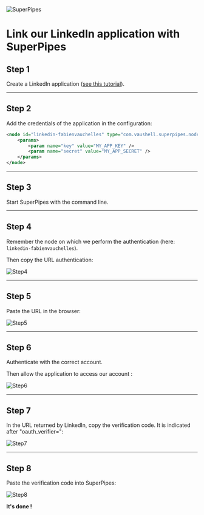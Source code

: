 ![SuperPipes](https://raw.githubusercontent.com/fabienvauchelles/superpipes/master/docs/images/logo_slogan238.png)


# Link our LinkedIn application with SuperPipes


## Step 1

Create a LinkedIn application ([see this tutorial](Create_LinkedIn_Application.md)).

---

## Step 2

Add the credentials of the application in the configuration:

```xml
<node id="linkedin-fabienvauchelles" type="com.vaushell.superpipes.nodes.linkedin.N_LNK_Post">
    <params>
        <param name="key" value="MY_APP_KEY" />
        <param name="secret" value="MY_APP_SECRET" />
    </params>
</node>
```

---

## Step 3

Start SuperPipes with the command line.

---

## Step 4

Remember the node on which we perform the authentication (here: `linkedin-fabienvauchelles`).

Then copy the URL authentication:

![Step4](https://raw.githubusercontent.com/fabienvauchelles/superpipes/master/docs/images/linkedin_link1.png)

---

## Step 5

Paste the URL in the browser:

![Step5](https://raw.githubusercontent.com/fabienvauchelles/superpipes/master/docs/images/linkedin_link2.png)

---

## Step 6

Authenticate with the correct account.

Then allow the application to access our account :

![Step6](https://raw.githubusercontent.com/fabienvauchelles/superpipes/master/docs/images/linkedin_link3.png)

---

## Step 7

In the URL returned by LinkedIn, copy the verification code. It is indicated after "oauth_verifier=":

![Step7](https://raw.githubusercontent.com/fabienvauchelles/superpipes/master/docs/images/linkedin_link4.png)

---

## Step 8

Paste the verification code into SuperPipes:

![Step8](https://raw.githubusercontent.com/fabienvauchelles/superpipes/master/docs/images/linkedin_link5.png)

__It's done !__
